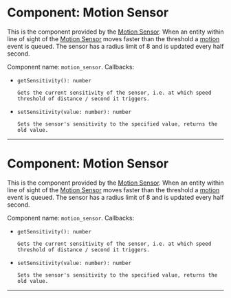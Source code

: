 # Component: Motion Sensor

This is the component provided by the [Motion
Sensor](/block/motion_sensor). When an entity within line of sight of
the [Motion Sensor](/block/motion_sensor) moves faster than the
threshold a [motion](/component/signals#motion_sensor_block) event is
queued. The sensor has a radius limit of 8 and is updated every half
second.

Component name: `motion_sensor`. Callbacks:

- `getSensitivity(): number`

      Gets the current sensitivity of the sensor, i.e. at which speed
      threshold of distance / second it triggers.

- `setSensitivity(value: number): number`

      Sets the sensor's sensitivity to the specified value, returns the
      old value.

------------------------------------------------------------------------

# Component: Motion Sensor

This is the component provided by the [Motion
Sensor](/block/motion_sensor). When an entity within line of sight of
the [Motion Sensor](/block/motion_sensor) moves faster than the
threshold a [motion](/component/signals#motion_sensor_block) event is
queued. The sensor has a radius limit of 8 and is updated every half
second.

Component name: `motion_sensor`. Callbacks:

- `getSensitivity(): number`

      Gets the current sensitivity of the sensor, i.e. at which speed
      threshold of distance / second it triggers.

- `setSensitivity(value: number): number`

      Sets the sensor's sensitivity to the specified value, returns the
      old value.

------------------------------------------------------------------------
